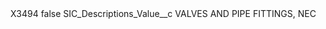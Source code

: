 <?xml version="1.0" encoding="UTF-8"?>
<CustomMetadata xmlns="http://soap.sforce.com/2006/04/metadata" xmlns:xsi="http://www.w3.org/2001/XMLSchema-instance" xmlns:xsd="http://www.w3.org/2001/XMLSchema">
    <label>X3494</label>
    <protected>false</protected>
    <values>
        <field>SIC_Descriptions_Value__c</field>
        <value xsi:type="xsd:string">VALVES AND PIPE FITTINGS, NEC</value>
    </values>
</CustomMetadata>
